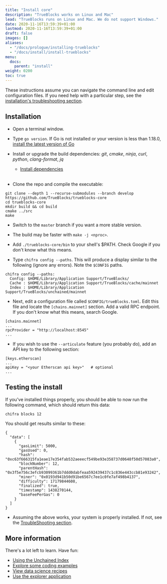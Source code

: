 ```yaml
---
title: "Install core"
description: "TrueBlocks works on Linux and Mac"
lead: "TrueBlocks runs on Linux and Mac. We do not support Windows."
date: 2020-11-16T13:59:39+01:00
lastmod: 2020-11-16T13:59:39+01:00
draft: false
images: []
aliases:
  - "/docs/prologue/installing-trueblocks"
  - "/docs/install/install-trueblocks"
menu:
  docs:
    parent: "install"
weight: 0200
toc: true
---
```


<!-- markdownlint-disable MD041 MD033 -->

These instructions assume you can navigate the command line and edit configuration files.
If you need help with a particular step, see the [installation's troubleshooting section](/docs/install/install-troubleshooting).

## Installation

- Open a terminal window.

- Type `go version`. If Go is not installed or your version is less than 1.18.0, [install the latest version of Go](https://go.dev/doc/install)

- Install or upgrade the build dependencies: _git_, _cmake_, _ninja_, _curl_, _python_, _clang-format_, _jq_

  - [Install dependencies](https://trueblocks.io/docs/install/install-troubleshooting/#installing-build-tools)
<br><br>
- Clone the repo and compile the executable:

```shell
git clone --depth 1 --recurse-submodules --branch develop https://github.com/TrueBlocks/trueblocks-core
cd trueblocks-core
mkdir build && cd build
cmake ../src
make
```

- Switch to the `master` branch if you want a more stable version.

- The build may be faster with `make -j <nproc>`.

- Add `./trueblocks-core/bin` to your shell's $PATH. Check Google if you don't know what this means.

- Type `chifra config --paths`. This will produce a display similar to the following (ignore any errors). Note the `$CONFIG` paths.

```[shell]
chifra config --paths:
  Config: $HOME/Library/Application Support/TrueBlocks/
  Cache : $HOME/Library/Application Support/TrueBlocks/cache/mainnet
  Index : $HOME/Library/Application Support/TrueBlocks/unchained/mainnet
```

- Next, edit a configuration file called `$CONFIG/trueBlocks.toml`. Edit this file and locate the `[chains.mainnet]` section. Add a valid RPC endpoint. If you don't know what this means, search Google.

```[shell]
[chains.mainnet]
...
rpcProvider = "http://localhost:8545"
...
```

- If you wish to use the `--articulate` feature (you probably do), add an API key to the following section:

```[shell]
[keys.etherscan]
...
apiKey = "<your Etherscan api key>"   # optional
...
```

## Testing the install

If you've installed things properly, you should be able to now run the following command, which should return this data:

```[shell]
chifra blocks 12
```

You should get results similar to these:

```[shell]
{
  "data": [
    {
      "gasLimit": 5000,
      "gasUsed": 0,
      "hash": "0xc63f666315fa1eae17e354fab532aeeecf549be93e358737d0648f50d57083a0",
      "blockNumber": 12,
      "parentHash": "0x3f5e756c3efcb93099361b7ddd0dabfeaa592439437c1c836e443ccb81e93242",
      "miner": "0x0193d941b50d91be6567c7ee1c0fe7af498b4137",
      "difficulty": 17179844608,
      "finalized": true,
      "timestamp": 1438270144,
      "baseFeePerGas": 0
    }
  ]
}
```

- Assuming the above works, your system is properly installed. If not, see the [TroubleShooting section](/docs/install/install-troubleshooting).

## More information

There's a lot left to learn. Have fun:

  - [Using the Unchained Index](/docs/install/build-unchained-index/)
  - [Explore some coding examples](https://github.com/TrueBlocks/trueblocks-core/tree/master/src/examples)
  - [View data science recipes](/tags/tutorials/)
  - [Use the explorer application](/docs/install/install-explorer/)
